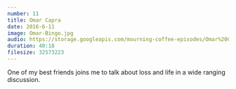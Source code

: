 ```yaml
---
number: 11
title: Omar Capra
date: 2016-6-11
image: Omar-Bingo.jpg
audio: https://storage.googleapis.com/mourning-coffee-episodes/Omar%20Capra%20Release.mp3
duration: 40:18
filesize: 32573223
---
```


One of my best friends joins me to talk about loss and life in a wide ranging discussion.
